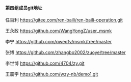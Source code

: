 #### 第四组成员git地址

任百利  https://gitee.com/ren-baili/ren-baili-operation.git

王永政  https://github.com/WangYongZ/user_msmk

李宁   https://github.com/qwedfv/msmk/tree/master

张博   https://github.com/zhangbo2002/zuoye/tree/master

李世博  https://github.com/4704/zy.git

王震宇  https://github.com/wzy-nb/demo1.git